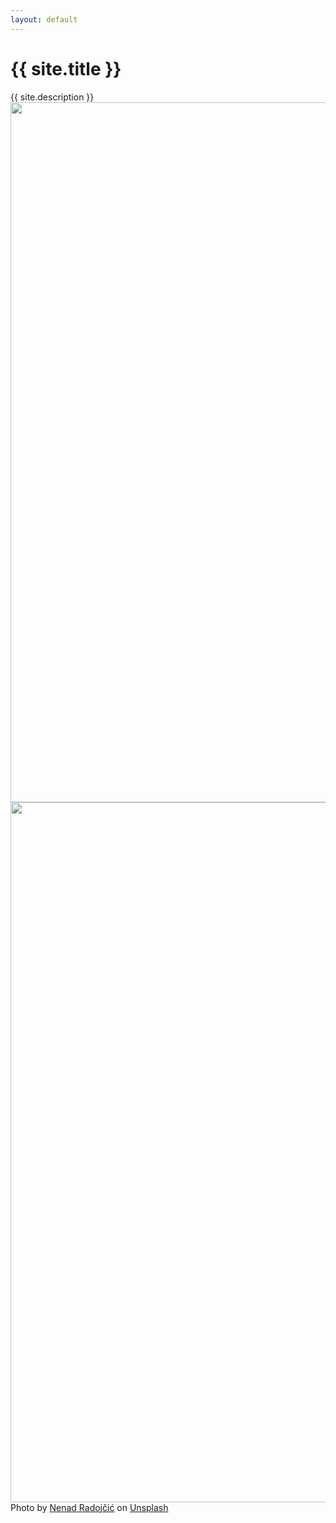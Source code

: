 ```yaml
---
layout: default
---
```

<div class="container">
  <h1>{{ site.title }}</h1>
  {{ site.description }}

  <div class="before-after-wrap ba-slider">
    <img class="first slide slide1" width="1680" height="1120" src="{{ relativePathPrefix }}dist/assets/img.jpg" alt="" />
      <div class="before-after slider">
        <div class="resize">
          <div class="slide-wrap">
            <img class="second slide slide2" width="1680" height="1120" src="{{ relativePathPrefix }}dist/assets/img-alt.jpg" alt="" />
          </div>
        </div>
        <span class="handle icon-drag"></span>
      </div>
  </div>
  Photo by <a href="https://unsplash.com/@necone?utm_content=creditCopyText&utm_medium=referral&utm_source=unsplash">Nenad Radojčić</a> on <a href="https://unsplash.com/photos/gray-concrete-building-under-white-sky-during-daytime-JBm5eNo6B4E?utm_content=creditCopyText&utm_medium=referral&utm_source=unsplash">Unsplash</a>
</div>
  
